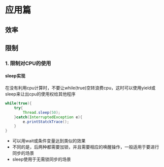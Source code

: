 # 应用篇

## 效率

## 限制

### 1. 限制对CPU的使用

#### sleep实现

在没有利用cpu计算时，不要让while(true)空转浪费cpu，这时可以使用yield或sleep来让出cpu的使用权给其他程序

```java
while(true){
    try{
        Thread.sleep(50);
    }catch(InterruptedException e){
        e.printStatckTrace();
    }
}
```

- 可以用wait或条件变量达到类似的效果
- 不同的是，后两种都需要加锁，并且需要相应的唤醒操作，一般适用于要进行同步的场景
- sleep使用于无需锁同步的场景

